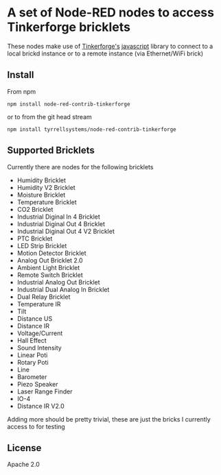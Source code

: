 # A set of Node-RED nodes to access Tinkerforge bricklets

These nodes make use of [Tinkerforge's][1] [javascript][2] library to connect
to a local brickd instance or to a remote instance (via Ethernet/WiFi brick)

## Install

From npm

```npm install node-red-contrib-tinkerforge```

or to from the git head stream

```npm install tyrrellsystems/node-red-contrib-tinkerforge```

## Supported Bricklets

Currently there are nodes for the following bricklets

 - Humidity Bricklet
 - Humidity V2 Bricklet
 - Moisture Bricklet
 - Temperature Bricklet
 - CO2 Bricklet
 - Industrial Diginal In 4 Bricklet
 - Industrial Diginal Out 4 Bricklet
 - Industrial Diginal Out 4 V2 Bricklet
 - PTC Bricklet
 - LED Strip Bricklet
 - Motion Detector Bricklet
 - Analog Out Bricklet 2.0
 - Ambient Light Bricklet
 - Remote Switch Bricklet
 - Industrial Analog Out Bricklet
 - Industrial Dual Analog In Bricklet
 - Dual Relay Bricklet
 - Temperature IR
 - Tilt
 - Distance US
 - Distance IR
 - Voltage/Current
 - Hall Effect
 - Sound Intensity
 - Linear Poti
 - Rotary Poti
 - Line
 - Barometer
 - Piezo Speaker
 - Laser Range Finder
 - IO-4
 - Distance IR V2.0

Adding more should be pretty trivial, these are just the bricks I currently
access to for testing

## License
Apache 2.0


 [1]:http://www.tinkerforge.com/en
 [2]:http://www.tinkerforge.com/en/doc/index.html#/software-javascript-open
